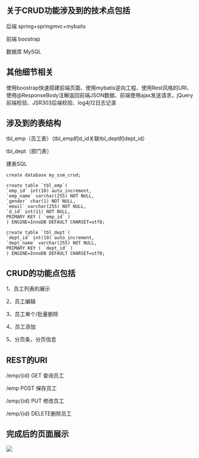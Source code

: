 
## 关于CRUD功能涉及到的技术点包括

后端 spring+springmvc+mybaits

前端 boostrap

数据库 MySQL

## 其他细节相关

使用boostrap快速搭建前端页面、使用mybatis逆向工程、使用Rest风格的URI、使用@ResponseBody注解返回前端JSON数据、前端使用ajax发送请求，jQuery前端校验、JSR303后端校验、log4j12日志记录

## 涉及到的表结构 

tbl_emp（员工表）（tbl_emp的d_id关联tbl_dept的dept_id）

tbl_dept（部门表）

建表SQL

```
create database my_ssm_crud;

create table `tbl_emp`( 
`emp_id` int(10) auto_increment, 
`emp_name` varchar(255) NOT NULL, 
`gender` char(1) NOT NULL, 
`email` varchar(255) NOT NULL, 
`d_id` int(11) NOT NULL, 
PRIMARY KEY ( `emp_id` )
) ENGINE=InnoDB DEFAULT CHARSET=utf8;
```

```
create table `tbl_dept`(
`dept_id` int(10) auto_increment, 
`dept_name` varchar(255) NOT NULL, 
PRIMARY KEY ( `dept_id` )
) ENGINE=InnoDB DEFAULT CHARSET=utf8;
```

## CRUD的功能点包括

1、员工列表的展示

2、员工编辑

3、员工单个/批量删除

4、员工添加

5、分页条，分页信息
 
## REST的URI

/emp/{id} GET 查询员工

/emp POST 保存员工

/emp/{id} PUT 修改员工

/emp/{id} DELETE删除员工

## 完成后的页面展示

![](https://upload-images.jianshu.io/upload_images/2765653-3c3a78c9f43a1a18.png?imageMogr2/auto-orient/strip%7CimageView2/2/w/1240)


